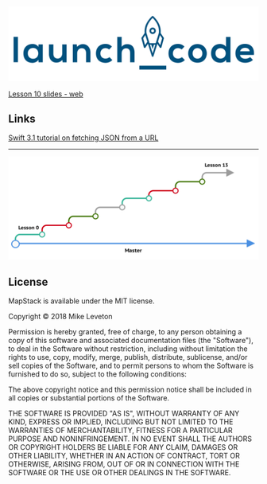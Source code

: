<img src="https://raw.githubusercontent.com/Leveton/MapStack/master/images/launchCode.png" alt="TSNavigationStripView examples" />

[Lesson 10 slides - web](https://docs.google.com/presentation/d/19DMKbdhR6c1DkUqhZtmAIJfMWL52MEjuEVbhIYitIg4/pub?start=false&loop=false&delayms=3000)


## Links 

[Swift 3.1 tutorial on fetching JSON from a URL](https://www.simplifiedios.net/swift-json-tutorial/)

<hr />

<img src="https://raw.githubusercontent.com/Leveton/MapSwift/lesson0/images/BranchFlow.png" alt="TSNavigationStripView examples" />


## License

MapStack is available under the MIT license.

Copyright © 2018 Mike Leveton

Permission is hereby granted, free of charge, to any person obtaining a copy of this software and associated documentation files (the "Software"), to deal in the Software without restriction, including without limitation the rights to use, copy, modify, merge, publish, distribute, sublicense, and/or sell copies of the Software, and to permit persons to whom the Software is furnished to do so, subject to the following conditions:

The above copyright notice and this permission notice shall be included in all copies or substantial portions of the Software.

THE SOFTWARE IS PROVIDED "AS IS", WITHOUT WARRANTY OF ANY KIND, EXPRESS OR IMPLIED, INCLUDING BUT NOT LIMITED TO THE WARRANTIES OF MERCHANTABILITY, FITNESS FOR A PARTICULAR PURPOSE AND NONINFRINGEMENT. IN NO EVENT SHALL THE AUTHORS OR COPYRIGHT HOLDERS BE LIABLE FOR ANY CLAIM, DAMAGES OR OTHER LIABILITY, WHETHER IN AN ACTION OF CONTRACT, TORT OR OTHERWISE, ARISING FROM, OUT OF OR IN CONNECTION WITH THE SOFTWARE OR THE USE OR OTHER DEALINGS IN THE SOFTWARE.